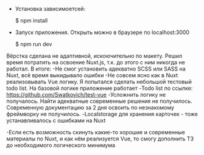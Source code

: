 - Установка зависимоетсей:

  $ npm install

- Запуск приложения. Открыть можно в браузере по localhost:3000

  $ npm run dev

Вёрстка сделана не адаптивной, искоючительно по макету. Решил время потратить на освоение Nuxt.js,
т.к. до этого с ним никогда не работал.
В итоге:
 -Не смог установить адекватно SCSS или SASS на Nuxt, всё время выкидывало ошибки
 -Не совсем ясно как в Nuxt реализовывать Vue логику. Я попытался сделать небольшой тестовый todo list. На базовой логике приложение работает
 -Todo list по ссылке: https://github.com/Swatkovich/test-vue
 -Усложнить логику не получалось. Найти адекватные современные решения не получилось. Современную документацию за 2 дня освоить
 по незнакомому фреймворку не получилось.
 -Localstorage для хранения карточек - тоже устанавливалось с ошибками на Nuxt

 -Если есть возможность скинуть какие-то хорошие и современные материалы по Nuxt, и как нём реализуется Vue,
 то смогу дополнить ТЗ до необходимого логического минимума
